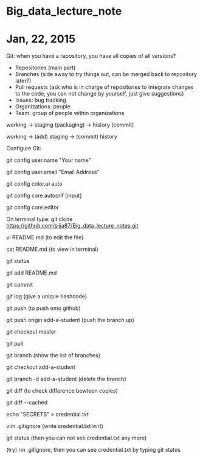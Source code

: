 # Big_data_lecture_note
Jan, 22, 2015
=============

Git: when you have a repository, you have all copies of all versions?

* Repositories (main part)
* Branches (side away to try things out, can be merged back to repository later?)
* Pull requests (ask who is in charge of repositories to integrate changes to the code, you can not change by yourself, just give suggestions)
* Issues: bug tracking
* Organizations: people
* Team: group of people within organizations

working -> staging (packaging) -> history (commit)

working -> (add) staging -> (commit) history

Configure Git:

git config user.name "Your name"

git config user.email "Email Address"

git config color.ui auto

git config core.autocrlf [input]

git config core.editor

On terminal type: git clone https://github.com/sijia87/Big_data_lecture_notes.git

vi README.md (to edit the file)

cat README.md (to view in terminal)

git status

git add README.md

git commit

git log (give a unique hashcode)

git push (to push onto github)

git push origin add-a-student (push the branch up)

git checkout master

git pull

git branch (show the list of branches)

git checkout add-a-student

git branch -d add-a-student (delete the branch)

git diff (to check difference bewteen copies)

git diff --cached

echo "SECRETS" > credential.txt

vim .gitignore (write credential.txt in it)

git status (then you can not see credential.txt any more)

(try) rm .gitignore, then you can see credential.txt by typing git status



